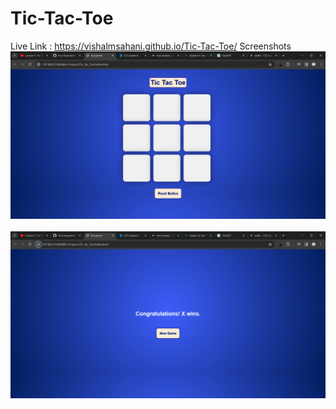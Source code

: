 # Tic-Tac-Toe <br>
Live Link : https://vishalmsahani.github.io/Tic-Tac-Toe/
Screenshots <br>
![Game Screen](./image-1.png)<br><br>
![Winner Screen](./image.png)<br>
